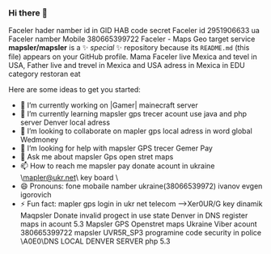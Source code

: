 ### Hi there 👋
Faceler hader namber id in GID HAB code secret
Faceler id 2951906633 ua
Faceler namber Mobile 380665399722
Faceler - Maps Geo target service
**mapsler/mapsler** is a ✨ _special_ ✨ repository because its `README.md` (this file) appears on your GitHub profile.
Mama Faceler live Mexica and tevel in USA, Father live and trevel in Mexica and USA
adress in Mexica in EDU category restoran eat 


Here are some ideas to get you started:

- 🔭 I’m currently working on |Gamer| mainecraft server
- 🌱 I’m currently learning mapsler gps trecer acount use java and php server Denver local adress 
- 👯 I’m looking to collaborate on mapler gps local adress in word global Wedmoney 
- 🤔 I’m looking for help with mapsler GPS trecer Gemer Pay
- 💬 Ask me about mapsler Gps open stret maps
- 📫 How to reach me mapsler pay donate acount in ukraine \mapler@ukr.net\ key board \
- 😄 Pronouns: fone mobaile namber ukraine(38066539972) ivanov evgen igorovich
- ⚡ Fun fact: mapler gps login in ukr net telecom
-->Xer0UR/G key dinamik
Maqpsler Donate invalid progect in use state Denver in DNS register maps in acount 5.3 
Mapsler GPS Openstret maps Ukraine
Viber acount 380665399722 mapsler
UVR5R_SP3 programine code security in police \A0E0\DNS LOCAL DENVER SERVER php 5.3
